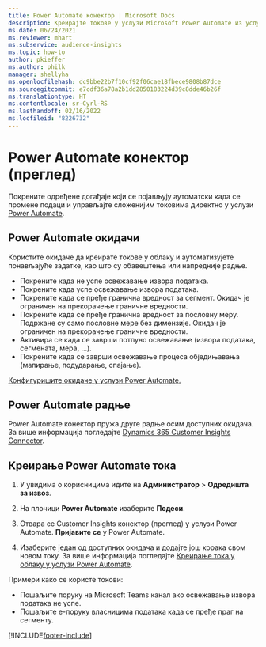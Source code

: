 ```yaml
---
title: Power Automate конектор | Microsoft Docs
description: Креирајте токове у услузи Microsoft Power Automate из услуге Dynamics 365 Customer Insights.
ms.date: 06/24/2021
ms.reviewer: mhart
ms.subservice: audience-insights
ms.topic: how-to
author: pkieffer
ms.author: philk
manager: shellyha
ms.openlocfilehash: dc9bbe22b7f10cf92f06cae18fbece9808b87dce
ms.sourcegitcommit: e7cdf36a78a2b1dd2850183224d39c8dde46b26f
ms.translationtype: HT
ms.contentlocale: sr-Cyrl-RS
ms.lasthandoff: 02/16/2022
ms.locfileid: "8226732"
---
```

# <a name="power-automate-connector-preview"></a>Power Automate конектор (преглед)

Покрените одређене догађаје који се појављују аутоматски када се промене подаци и управљајте сложенијим токовима директно у услузи [Power Automate](https://flow.microsoft.com/).

## <a name="power-automate-triggers"></a>Power Automate окидачи

Користите окидаче да креирате токове у облаку и аутоматизујете понављајуће задатке, као што су обавештења или напредније радње. 

- Покрените када не успе освежавање извора података. 
- Покрените када успе освежавање извора података.
- Покрените када се пређе гранична вредност за сегмент. Окидач је ограничен на прекорачење граничне вредности.
- Покрените када се пређе гранична вредност за пословну меру. Подржане су само пословне мере без димензије. Окидач је ограничен на прекорачење граничне вредности.
- Активира се када се заврши потпуно освежавање (извора података, сегмената, мера, ...).
- Покрените када се заврши освежавање процеса обједињавања (мапирање, подударање, спајање).

[Конфигуришите окидаче у услузи Power Automate.](https://flow.microsoft.com/connectors/shared_customerinsights/dynamics-365-customer-insights-connector/)

## <a name="power-automate-actions"></a>Power Automate радње

Power Automate конектор пружа друге радње осим доступних окидача. За више информација погледајте [Dynamics 365 Customer Insights Connector](/connectors/customerinsights/).

## <a name="create-a-power-automate-flow"></a>Креирање Power Automate тока

1. У увидима о корисницима идите на **Администратор** > **Одредишта за извоз**.

1. На плочици **Power Automate** изаберите **Подеси**.

1. Отвара се Customer Insights конектор (преглед) у услузи Power Automate. **Пријавите се** у Power Automate.

1. Изаберите један од доступних окидача и додајте још корака свом новом току. За више информација погледајте [Креирање тока у облаку у услузи Power Automate](/power-automate/get-started-logic-flow).

Примери како се користе токови: 
- Пошаљите поруку на Microsoft Teams канал ако освежавање извора података не успе. 
- Пошаљите е-поруку власницима података када се пређе праг на сегменту.



[!INCLUDE[footer-include](../includes/footer-banner.md)]
